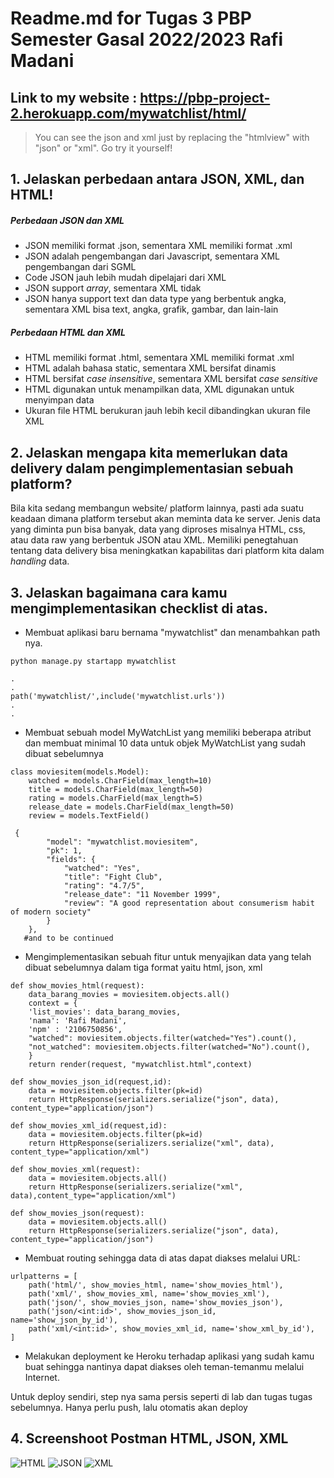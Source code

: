 # Readme.md for Tugas 3 PBP Semester Gasal 2022/2023 Rafi Madani
## Link to my website : https://pbp-project-2.herokuapp.com/mywatchlist/html/
> You can see the json and xml just by replacing the "htmlview" with "json" or "xml". Go try it yourself!

## 1.  Jelaskan perbedaan antara JSON, XML, dan HTML!
##### Perbedaan JSON dan XML
- JSON memiliki format .json, sementara XML memiliki format .xml
- JSON adalah pengembangan dari Javascript, sementara XML pengembangan dari SGML
- Code JSON jauh lebih mudah dipelajari dari XML
- JSON support _array_, sementara XML tidak
- JSON hanya support text dan data type yang berbentuk angka, sementara XML bisa text, angka, grafik, gambar, dan lain-lain
##### Perbedaan HTML dan XML
- HTML memiliki format .html, sementara XML memiliki format .xml
- HTML adalah bahasa static, sementara XML bersifat dinamis
- HTML bersifat _case insensitive_, sementara XML bersifat _case sensitive_
- HTML digunakan untuk menampilkan data, XML digunakan untuk menyimpan data
- Ukuran file HTML berukuran jauh lebih kecil dibandingkan ukuran file XML

## 2.  Jelaskan mengapa kita memerlukan data delivery dalam pengimplementasian sebuah platform?
Bila kita sedang membangun website/ platform lainnya, pasti ada suatu keadaan dimana platform tersebut akan meminta data ke server. Jenis data yang diminta pun bisa banyak, data yang diproses misalnya  HTML, css, atau data raw yang berbentuk JSON atau XML. Memiliki penegtahuan tentang data delivery bisa meningkatkan kapabilitas dari platform kita dalam _handling_ data.

## 3.  Jelaskan bagaimana cara kamu mengimplementasikan checklist di atas.
- Membuat aplikasi baru bernama "mywatchlist" dan menambahkan path nya.
```
python manage.py startapp mywatchlist
```
```
.
.
path('mywatchlist/',include('mywatchlist.urls'))
.
.
```
-  Membuat sebuah model MyWatchList yang memiliki beberapa atribut dan membuat minimal 10 data untuk objek MyWatchList yang sudah dibuat sebelumnya
```
class moviesitem(models.Model):
    watched = models.CharField(max_length=10)
    title = models.CharField(max_length=50)
    rating = models.CharField(max_length=5)
    release_date = models.CharField(max_length=50)
    review = models.TextField()
```
```
 {
        "model": "mywatchlist.moviesitem",
        "pk": 1,
        "fields": {
            "watched": "Yes",
            "title": "Fight Club",
            "rating": "4.7/5", 
            "release_date": "11 November 1999",
            "review": "A good representation about consumerism habit of modern society"
        }
    },
   #and to be continued
```
-  Mengimplementasikan sebuah fitur untuk menyajikan data yang telah dibuat sebelumnya dalam tiga format yaitu html, json, xml
```
def show_movies_html(request):
    data_barang_movies = moviesitem.objects.all()
    context = {
    'list_movies': data_barang_movies,
    'nama': 'Rafi Madani',
    'npm' : '2106750856',
    "watched": moviesitem.objects.filter(watched="Yes").count(),
    "not_watched": moviesitem.objects.filter(watched="No").count(),
    }
    return render(request, "mywatchlist.html",context)

def show_movies_json_id(request,id):
    data = moviesitem.objects.filter(pk=id)
    return HttpResponse(serializers.serialize("json", data), content_type="application/json")
    
def show_movies_xml_id(request,id):
    data = moviesitem.objects.filter(pk=id)
    return HttpResponse(serializers.serialize("xml", data), content_type="application/xml")

def show_movies_xml(request):
    data = moviesitem.objects.all()
    return HttpResponse(serializers.serialize("xml", data),content_type="application/xml")

def show_movies_json(request):
    data = moviesitem.objects.all()
    return HttpResponse(serializers.serialize("json", data), content_type="application/json")

```
-  Membuat routing sehingga data di atas dapat diakses melalui URL:
```
urlpatterns = [
    path('html/', show_movies_html, name='show_movies_html'),
    path('xml/', show_movies_xml, name='show_movies_xml'),
    path('json/', show_movies_json, name='show_movies_json'),
    path('json/<int:id>', show_movies_json_id, name='show_json_by_id'),
    path('xml/<int:id>', show_movies_xml_id, name='show_xml_by_id'),
]
```
- Melakukan deployment ke Heroku terhadap aplikasi yang sudah kamu buat sehingga nantinya dapat diakses oleh teman-temanmu melalui Internet.

Untuk deploy sendiri, step nya sama persis seperti di lab dan tugas tugas sebelumnya. Hanya perlu push, lalu otomatis akan deploy

## 4. Screenshoot Postman HTML, JSON, XML
![HTML](https://github.com/rafimadani/tugas2/blob/main/mywatchlist/ScreenShoot%20Tugas3/Screen%20Shot%202022-09-21%20at%2023.01.00.png)
![JSON](https://github.com/rafimadani/tugas2/blob/main/mywatchlist/ScreenShoot%20Tugas3/Screen%20Shot%202022-09-21%20at%2014.47.16.png)
![XML](https://github.com/rafimadani/tugas2/blob/main/mywatchlist/ScreenShoot%20Tugas3/Screen%20Shot%202022-09-21%20at%2014.47.10.png)





